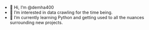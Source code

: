- 👋 Hi, I’m @demha400
- 👀 I’m interested in data crawling for the time being.
- 🌱 I’m currently learning Python and getting used to all the nuances surrounding new projects.


<!---
demha400/demha400 is a ✨ special ✨ repository because its `README.md` (this file) appears on your GitHub profile.
You can click the Preview link to take a look at your changes.
--->
